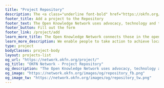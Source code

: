 ```yaml
---
title: "Project Repository"
description: The <a class="underline font-bold" href="https://okfn.org/network">Open Knowledge Network</a> uses advocacy, technology and training to unlock information, to create and share knowledge.
footer_title: Add a project to the Repository
footer_text: The Open Knowledge Network uses advocacy, technology and training to unlock information, to create and share knowledge.
footer_button: Fill out the form
footer_link: /project/add
learn_more_title: The Open Knowledge Network connects those in the open knowledge movement
learn_more_description: We enable people to take action to achieve local impact, and collaborate with like-minded communities worldwide.
type: project
bodyClasses: project-body
layout: projects-list
og_url: "https://network.okfn.org/project/"
og_title: "OKFN Network - Project Repository"
og_description: "The Open Knowledge Network uses advocacy, technology and training to unlock information, to create and share knowledge."
og_image: "https://network.okfn.org/images/og/repository_fb.png"
og_image_tw: "https://network.okfn.org/images/og/repository_tw.png"
---
```

